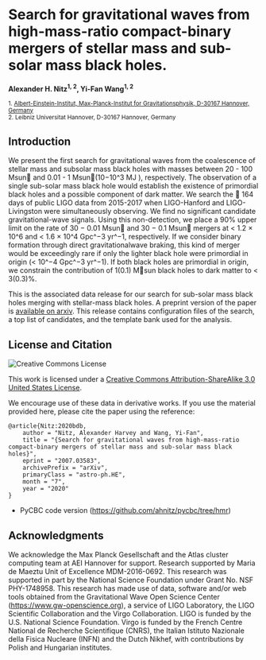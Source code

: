 # Search for gravitational waves from high-mass-ratio compact-binary mergers of stellar mass and sub-solar mass black holes.
**Alexander H. Nitz<sup>1, 2</sup>, Yi-Fan Wang<sup>1, 2</sup>**

 <sub>1. [Albert-Einstein-Institut, Max-Planck-Institut for Gravitationsphysik, D-30167 Hannover, Germany](http://www.aei.mpg.de/obs-rel-cos)</sub>  
 <sub>2. Leibniz Universitat Hannover, D-30167 Hannover, Germany</sub>  

## Introduction ##

We present the first search for gravitational waves from the coalescence of stellar mass
and subsolar mass black holes with masses between 20 - 100 Msun and 0.01 - 1 Msun(10−10^3 MJ ), respectively. The observation of a single sub-solar mass black hole would establish the existence of primordial black holes and a possible component of dark matter. We search the ∼ 164 days of public LIGO
data from 2015-2017 when LIGO-Hanford and LIGO-Livingston were simultaneously observing.
We find no significant candidate gravitational-wave signals. Using this non-detection, we place
a 90% upper limit on the rate of 30 − 0.01 Msun and 30 − 0.1 Msun mergers at < 1.2 × 10^6
and < 1.6 × 10^4 Gpc^−3 yr^−1, respectively. If we consider binary formation through direct
gravitationalwave braking, this kind of merger would be exceedingly rare if only the lighter black hole were
primordial in origin (< 10^−4 Gpc^−3 yr^−1). If both black holes are primordial in origin, we constrain
the contribution of 1(0.1) Msun black holes to dark matter to < 3(0.3)%.



This is the associated data release for our search for sub-solar mass black holes merging with stellar-mass black holes. A preprint version of the paper
is [available on arxiv](https://arxiv.org/abs/2007.03583). This release contains configuration files of the search, a top list of candidates, and the template bank used for the analysis. 




## License and Citation

![Creative Commons License](https://i.creativecommons.org/l/by-sa/3.0/us/88x31.png "Creative Commons License")

This work is licensed under a [Creative Commons Attribution-ShareAlike 3.0 United States License](http://creativecommons.org/licenses/by-sa/3.0/us/).

We encourage use of these data in derivative works. If you use the material provided here, please cite the paper using the reference:

```
@article{Nitz:2020bdb,
    author = "Nitz, Alexander Harvey and Wang, Yi-Fan",
    title = "{Search for gravitational waves from high-mass-ratio compact-binary mergers of stellar mass and sub-solar mass black holes}",
    eprint = "2007.03583",
    archivePrefix = "arXiv",
    primaryClass = "astro-ph.HE",
    month = "7",
    year = "2020"
}
```

* PyCBC code version (https://github.com/ahnitz/pycbc/tree/hmr) 

## Acknowledgments ##
We acknowledge the Max Planck Gesellschaft and the Atlas cluster computing team at AEI Hannover for support. Research supported by Maria de Maeztu Unit of Excellence MDM-2016-0692. This research was supported in part by the National Science Foundation under Grant No. NSF PHY-1748958. This research has made use of data, software and/or web tools obtained from the Gravitational Wave Open Science Center (https://www.gw-openscience.org), a service of LIGO Laboratory, the LIGO Scientific Collaboration and the Virgo Collaboration. LIGO is funded by the U.S. National Science Foundation. Virgo is funded by the French Centre National de Recherche Scientifique (CNRS), the Italian Istituto Nazionale della Fisica Nucleare (INFN) and the Dutch Nikhef, with contributions by Polish and Hungarian institutes.
